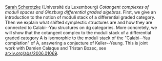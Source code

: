 [Sarah Scherotzke](https://wwwde.uni.lu/research/fstm/dmath/people/sarah_scherotzke) (Université du Luxembourg)
_Cotangent complexes of moduli spaces and Ginzburg differential graded algebras_. First, we give an introduction to the notion of moduli stack of a differential graded category. Then we explain what shifted symplectic structures are and how they are connected to Calabi--Yau structures on dg categories. More concretely, we will show that the cotangent complex to the  moduli stack of a differential graded category A is isomorphic to the moduli stack of the "Calabi--Yau completion" of A, answering a conjecture of Keller--Yeung. This is joint work with Damien Calaque and Tristan Bozec, see [arxiv.org/abs/2006.01069](arxiv.org/abs/2006.01069).

